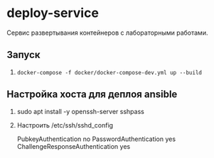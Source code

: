 # deploy-service

Сервис развертывания контейнеров с лабораторными работами.

## Запуск
1. `docker-compose -f docker/docker-compose-dev.yml up --build`

## Настройка хоста для деплоя ansible
1. sudo apt install -y openssh-server sshpass
2. Настроить /etc/ssh/sshd_config


    PubkeyAuthentication no
    PasswordAuthentication yes
    ChallengeResponseAuthentication yes